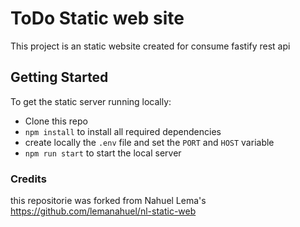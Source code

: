 # ToDo Static web site

This project is an static website created for consume fastify rest api

## Getting Started

To get the static server running locally:

- Clone this repo
- `npm install` to install all required dependencies
- create locally the `.env`  file and set the `PORT` and  `HOST` variable
- `npm run start` to start the local server

### Credits

this repositorie was forked from Nahuel Lema's <https://github.com/lemanahuel/nl-static-web>